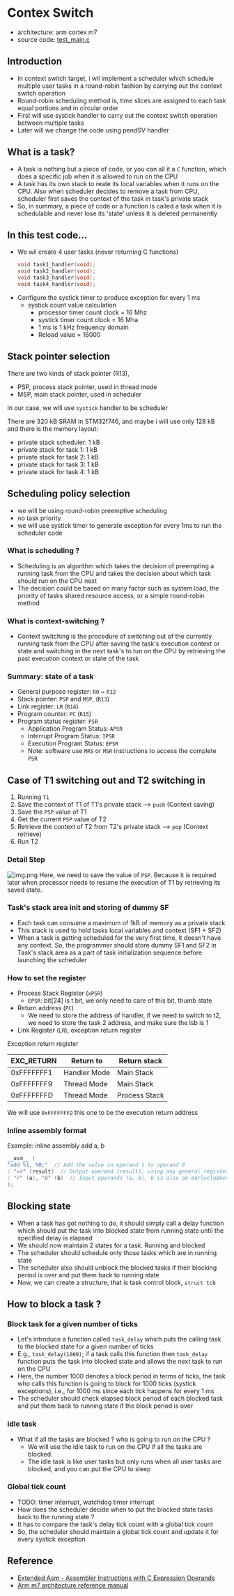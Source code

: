 # Contex Switch

- architecture: arm cortex m7
- source code: [test_main.c](../test_code/context_switch.c)

## Introduction

- In context switch target, i wil implement a scheduler which schedule multiple user tasks in a round-robin fashion
  by carrying out the context switch operation
- Round-robin scheduling method is, time slices are assigned to each task equal portions and in circular order
- First will use systick handler to carry out the context switch operation between multiple tasks
- Later will we change the code using pendSV handler

## What is a task?

- A task is nothing but a piece of code, or you can all it a `C` function, which does a specific job when it is allowed
  to run on the CPU
- A task has its own stack to reate its local variables when it runs on the CPU. Also when scheduler decides to remove a
  task from CPU,
  scheduler first saves the context of the task in task's private stack
- So, in summary, a piece of code or a function is called a task when it is schedulable and never lose its 'state'
  unless it is deleted permanently

## In this test code...

- We wil create 4 user tasks (never returning C functions)
  ```c
  void task1_handler(void);
  void task2_handler(void);
  void task3_handler(void);
  void task4_handler(void);
  ```
- Configure the systick timer to produce exception for every 1 ms
    - systick count value calculation
        - processor timer count clock = 16 Mhz
        - systick timer count clock = 16 Mha
        - 1 ms is 1 kHz frequency domain
        - Reload value = 16000

## Stack pointer selection

There are two kinds of stack pointer (R13),

- PSP, process stack pointer, used in thread mode
- MSP, main stack pointer, used in scheduler

In our case, we will use `systick` handler to be scheduler

There are 320 kB SRAM in STM32f746, and maybe i will use only 128 kB
and there is the memory layout:

- private stack scheduler:  1 kB
- private stack for task 1: 1 kB
- private stack for task 2: 1 kB
- private stack for task 3: 1 kB
- private stack for task 4: 1 kB

## Scheduling policy selection

- we will be using round-robin preemptive scheduling
- no task priority
- we will use systick timer to generate exception for every 1ms to run the scheduler code

### What is scheduling ?

- Scheduling is an algorithm which takes the decision of preempting a running task from the CPU
  and takes the decision about which task should run on the CPU next
- The decision could be based on many factor such as system load, the priority of tasks
  shared resource access, or a simple round-robin method

### What is context-switching ?

- Context switching is the procedure of switching out of the currently running task from the CPU
  after saving the task's execution context or state and switching in the next task's to tun on the
  CPU by retrieving the past execution context or state of the task

### Summary: state of a task

- General purpose register: `R0` ~ `R12`
- Stack pointer: `PSP` and `MSP`, (`R13`)
- Link register: `LR` (`R14`)
- Program counter: `PC` (`R15`)
- Program status register: `PSR`
    - Application Program Status: `APSR`
    - Interrupt Program Status: `IPSR`
    - Execution Program Status: `EPSR`
    - Note: software use `MRS` or `MSR` instructions to access the complete `PSR`

## Case of T1 switching out and T2 switching in

1. Running `T1`
2. Save the context of T1 of T1's private stack --> `push` (Context saving)
3. Save the `PSP` value of T1
4. Get the current `PSP` value of T2
5. Retrieve the context of T2 from T2's private stack --> `pop` (Context retrieve)
6. Run T2

### Detail Step
![img.png](saving_context.png)
Here, we need to save the value of `PSP`. Because it is required later when processor needs to resume the execution of T1
by retrieving its saved state.

### Task's stack area init and storing of dummy SF
- Each task can consume a maximum of 1kB of memory as a private stack
- This stack is used to hold tasks local variables and context (SF1 + SF2)
- When a task is getting scheduled for the very first time, it doesn't have any context. So, the programmer should store
  dummy SF1 and SF2 in Task's stack area as a part of task initialization sequence before launching the scheduler

### How to set the register
- Process Stack Register (`xPSR`)
  - `EPSR`: bit[24] is t bit, we only need to care of this bit, thumb state
- Return address (`PC`)
  - We need to store the address of handler, if we need to switch to t2, we need to store the task 2 address, and make sure the lsb is 1
- Link Register (`LR`), exception return register
  
Exception return register

| EXC_RETURN | Return to    | Return stack  |
|------------|--------------|---------------|
| 0xFFFFFFF1 | Handler Mode | Main Stack    |
| 0xFFFFFFF9 | Thread Mode  | Main Stack    |
| 0xFFFFFFFD | Thread Mode  | Process Stack |

We will use  `0xFFFFFFFD` this one to be the execution return address

### Inline assembly format
Example: inline assembly add a, b
```c
__asm__ (
"add %1, %0;"  // Add the value in operand 1 to operand 0
: "=r" (result)  // Output operand (result), using any general register
: "r" (a), "0" (b)  // Input operands (a, b), b is also an earlyclobber operand
);
```

## Blocking state
- When a task has got nothing to do, it should simply call a delay function which should put the task into blocked state from
  running state until the specified delay is elapsed
- We should now maintain 2 states for a task. Running and blocked
- The scheduler should schedule only those tasks which are in running state
- The scheduler also should unblock the blocked tasks if their blocking period is over and put them back to running state
- Now, we can create a structure, that is task control block, `struct tcb`

## How to block a task ?

### Block task for a given number of ticks
- Let's introduce a function called `task_delay` which puts the calling task to the blocked state for a given number of ticks
- E.g., `task_delay(1000)`; if a task calls this function then `task_delay` function puts the task into blocked state and
  allows the next task to run on the CPU
- Here, the number 1000 denotes a block period in terms of ticks, the task who calls this function is going to block for 1000
  ticks (systick exceptions), i.e., for 1000 ms since each tick happens for every 1 ms
- The scheduler should check elapsed block period of each blocked task and put them back to running state if the block period is over

### idle task
- What if all the tasks are blocked ? who is going to run on the CPU ?
  - We will use the idle task to run on the CPU if all the tasks are blocked.
  - The idle task is like user tasks but only runs when all user tasks are blocked, and you can put the CPU to sleep

### Global tick count 
- TODO: timer interrupt, watchdog timer interrupt
- How does the scheduler decide when to put the blocked state tasks back to the running state ?
- It has to compare the task's delay tick count with a global tick count
- So, the scheduler should maintain a global tick count and update it for every systick exception


## Reference
- [Extended Asm - Assembler Instructions with C Expression Operands](https://gcc.gnu.org/onlinedocs/gcc/Extended-Asm.html#Input-Operands)
- [Arm m7 architecture reference manual](https://developer.arm.com/documentation/ddi0403/latest/)